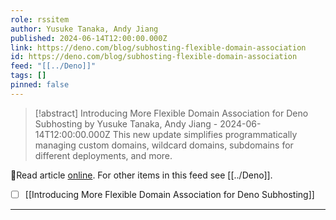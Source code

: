 ```yaml
---
role: rssitem
author: Yusuke Tanaka, Andy Jiang
published: 2024-06-14T12:00:00.000Z
link: https://deno.com/blog/subhosting-flexible-domain-association
id: https://deno.com/blog/subhosting-flexible-domain-association
feed: "[[../Deno]]"
tags: []
pinned: false
---
```

> [!abstract] Introducing More Flexible Domain Association for Deno Subhosting by Yusuke Tanaka, Andy Jiang - 2024-06-14T12:00:00.000Z
> This new update simplifies programmatically managing custom domains, wildcard domains, subdomains for different deployments, and more.

🔗Read article [online](https://deno.com/blog/subhosting-flexible-domain-association). For other items in this feed see [[../Deno]].

- [ ] [[Introducing More Flexible Domain Association for Deno Subhosting]]
- - -
